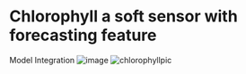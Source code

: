 # Chlorophyll a soft sensor with forecasting feature
Model Integration
![image](https://github.com/user-attachments/assets/20e94b76-8278-450e-8b90-954226a74d6d)
![chlorophyllpic](https://github.com/user-attachments/assets/094f7852-a03e-409e-aa8e-231abb8b1735)

